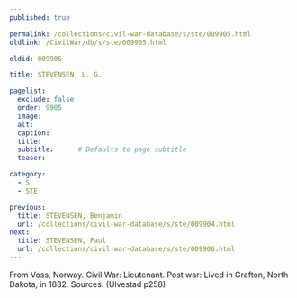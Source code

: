 ```yaml
---
published: true

permalink: /collections/civil-war-database/s/ste/009905.html
oldlink: /CivilWar/db/s/ste/009905.html

oldid: 009905

title: STEVENSEN, L. G.

pagelist:
  exclude: false
  order: 9905
  image: 
  alt:
  caption:
  title:
  subtitle:      # Defaults to page subtitle
  teaser:

category: 
  - S 
  - STE

previous:
  title: STEVENSEN, Benjamin
  url: /collections/civil-war-database/s/ste/009904.html  
next:
  title: STEVENSEN, Paul
  url: /collections/civil-war-database/s/ste/009906.html   
---
```

From Voss, Norway. Civil War: Lieutenant. Post war: Lived in Grafton, North Dakota, in 1882. Sources: (Ulvestad p258)